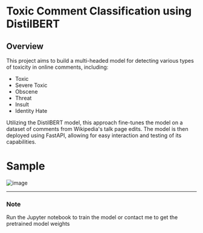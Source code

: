 # Toxic Comment Classification using DistilBERT

## Overview

This project aims to build a multi-headed model for detecting various types of toxicity in online comments, including:

- Toxic
- Severe Toxic
- Obscene
- Threat
- Insult
- Identity Hate

Utilizing the DistilBERT model, this approach fine-tunes the model on a dataset of comments from Wikipedia's talk page edits. The model is then deployed using FastAPI, allowing for easy interaction and testing of its capabilities.

# Sample
![image](https://github.com/user-attachments/assets/cf0a3539-dc01-4816-9a0c-6d62e671ea21)


---
### Note
Run the Jupyter notebook to train the model or contact me to get the pretrained model weights
